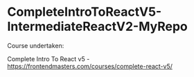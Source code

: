 # CompleteIntroToReactV5-IntermediateReactV2-MyRepo
Course undertaken:

Complete Intro To React v5 - https://frontendmasters.com/courses/complete-react-v5/